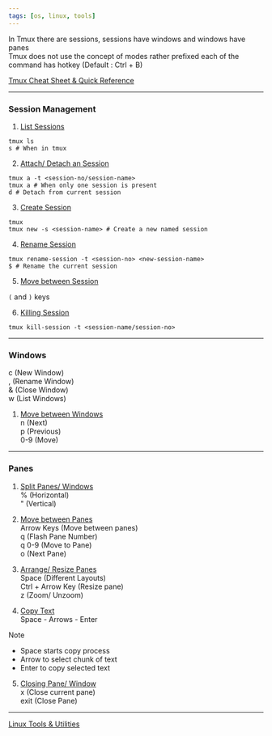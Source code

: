```yaml
---
tags: [os, linux, tools]
---
```


In Tmux there are sessions, sessions have windows and windows have panes  
Tmux does not use the concept of modes rather prefixed each of the command has hotkey (Default : Ctrl + B)

[Tmux Cheat Sheet & Quick Reference](https://tmuxcheatsheet.com/)

---

### Session Management

1. <u>List Sessions</u>

````shell
tmux ls
s # When in tmux
````

2. <u>Attach/ Detach an Session</u>

````shell
tmux a -t <session-no/session-name>
tmux a # When only one session is present
d # Detach from current session
````

3. <u>Create Session</u>

````shell
tmux
tmux new -s <session-name> # Create a new named session
````

4. <u>Rename Session</u>

````shell
tmux rename-session -t <session-no> <new-session-name>
$ # Rename the current session
````

5. <u>Move between Session</u>

`(` and `)` keys

6. <u>Killing Session</u>

````shell
tmux kill-session -t <session-name/session-no>
````

---

### Windows

c (New Window)  
, (Rename Window)  
& (Close Window)  
w (List Windows)

1. <u>Move between Windows</u>  
   n (Next)  
   p (Previous)  
   0-9 (Move)

---

### Panes

1. <u>Split Panes/ Windows</u>  
   % (Horizontal)  
   " (Vertical)

2. <u>Move between Panes</u>  
   Arrow Keys (Move between panes)  
   q (Flash Pane Number)  
   q 0-9 (Move to Pane)  
   o (Next Pane)

3. <u>Arrange/ Resize Panes</u>  
   Space (Different Layouts)  
   Ctrl + Arrow Key (Resize pane)  
   z (Zoom/ Unzoom)

4. <u>Copy Text</u>  
   Space - Arrows - Enter 

 > [!NOTE]
 > * Space starts copy process
 > * Arrow to select chunk of text
 > * Enter to copy selected text

5. <u>Closing Pane/ Window</u>  
   x (Close current pane)  
   exit (Close Pane)

---

[Linux Tools & Utilities](Linux%20Tools%20&%20Utilities.md)
